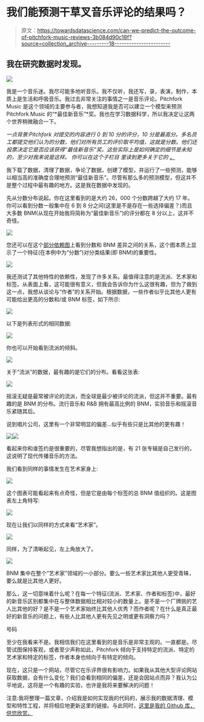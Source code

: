 # 我们能预测干草叉音乐评论的结果吗？

> 原文：<https://towardsdatascience.com/can-we-predict-the-outcome-of-pitchfork-music-reviews-3b084d90c18f?source=collection_archive---------18----------------------->

## 我在研究数据时发现。

![](img/51b4515e018b29a960bed85f0eff5f7a.png)

我是一个音乐迷。我尽可能多地听音乐。我不仅听，我还写，录，表演，制作，本质上是生活和呼吸音乐。我过去非常关注的事情之一是音乐评论。Pitchfork Music 是这个领域的主要参与者，我想知道我是否可以建立一个模型来预测 Pitchfork Music 的“*最佳新音乐”*奖。我也在学习数据科学，所以我决定让这两个世界稍微融合一下。

*一点背景:Pitchfork 对提交的内容进行 0 到 10 分的评分，10 分是最高分。多名员工都提交他们认为的分数，他们对所有员工的评价取平均值，这就是分数。他们还投票决定它是否应该获得“最佳新音乐”奖。这些实际上是如何确定的细节是未知的，至少对我来说是这样。* *你可以在这个子栏目* *里读到更多关于它的* [*。*](https://www.reddit.com/r/indieheads/comments/2xmmpi/how_does_pitchfork_come_up_with_their_ratings/)

我下载了数据，清理了数据，争论了数据，创建了模型，并运行了一些预测，能够以相当高的准确度合理地预测“最佳新音乐”。尽管有那么多的预测模型，但这并不是整个过程中最有趣的地方。这是我在数据中发现的。

先从分数分布说起。你在这里看到的是大约 26，000 个分数跨越了大约 17 年。你可以看到分数一般集中在 6 到 8 分之间(这里是不是存在一些选择偏差？)而且大多数 BNM(从现在开始我将简称为“最佳新音乐”)的评分都在 8 分以上，这并不奇怪。

![](img/555876c1c15955cd0497f31ec98c789f.png)

您还可以在这个[部分依赖图](https://pdpbox.readthedocs.io/en/latest/)上看到分数和 BNM 差异之间的关系，这个图本质上显示了一个特征(在本例中为“分数”)对分类结果(即 BNM)的重要性。

![](img/5c07a4a693bfd45b38246fc2df6a01ba.png)

我还测试了其他特性的依赖性，发现了许多关系。最值得注意的是流派、艺术家和标签。从表面上看，这可能很有意义，但我会告诉你为什么这很有趣，但为了做到这一点，我想从谈论与“作者”的关系开始。根据数据，一些作者似乎比其他人更有可能给出更高的分数和/或 BNM 标签，如下所示:

![](img/b8f511066f119f73889a574731180673.png)

以下是列表形式的相同数据:

![](img/1afa870e693dafa3cfc42d62618627c1.png)

你也可以开始看到流派的倾斜。

![](img/312fc68a50e9058a9c9af03398acaa34.png)

关于“流派”的数据，最有趣的是它们的分布。看看这张表:

![](img/97d5209b713f13bf3f674088c5b20161.png)

摇滚无疑是最常被评论的流派，而全球是最少被评论的流派，但这并不重要。最有趣的是 BNM 的分布。流行音乐和 R&B 拥有最高比例的 BNM，实验音乐和摇滚音乐紧随其后。

说到唱片公司，这里有一个非常明显的偏差…似乎有些只是比其他的更有趣！

![](img/e9983a57e76a8daac34a88ca6c2d873e.png)![](img/87d8f19a73594de5d452da5db1a458bc.png)

看起来你和谁签约是很重要的，尽管我想指出的是，有 21 张专辑是自己发行的，这说明了现代传播音乐的方法。

我们看到同样的事情发生在艺术家身上:

![](img/5f2d37e0adc8d10d0c9de297d5b6cec3.png)

这个图表可能看起来有点奇怪，但是它是由每个标签的总 BNM 值组织的。这是图表左上角特写:

![](img/1ba4ba608ef145da32742f734590372a.png)

现在让我们以同样的方式来看“艺术家”。

![](img/40e3c08ae3e30ccde9236f7097297a76.png)

同样，为了清晰起见，左上角放大了。

![](img/423b43cc706fa96da7723e8a7db1175e.png)

BNM 集中在整个“艺术家”领域的一小部分。要么一些艺术家比其他人更受青睐，要么就是比其他人更好。

那么，这一切意味着什么呢？在每一个特征(流派、艺术家、作者和标签)中，最好的新音乐区别都集中在与整体数据相比相对较小的数量上。是不是一个厂牌挑的艺人比其他的好？是不是一个艺术家始终比其他人优秀？而作者呢？在什么是真正最好的新音乐的问题上，有些人比其他人更有先见之明或更有洞察力吗？

号码

至少在我看来不是。我相信我们在这里看到的是音乐是非常主观的。一直都是。尽管试图保持客观，或者至少声称如此，Pitchfork 倾向于支持特定的流派、特定的艺术家和特定的标签，作者本身也倾向于有特定的倾向。

现在，这只是一个网站，尽管它在乐评界很有影响力。如果我从其他大型评论网站获取数据，会有什么变化？我们会看到相同的偏差，还是会因站点而异？我认为公平地说，这将是一个有趣的实验，也许是我将来要解决的问题！

注意:我将整理一篇文章，介绍我是如何实现我的代码的，展示我的数据清理、模型和特性工程，并将相应地更新这里的链接。与此同时，[这里是我的 Github 库，供您欣赏。](https://github.com/lechemrc/Pitchfork_Review_Learning)